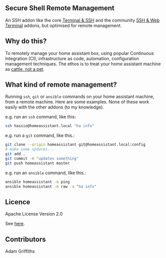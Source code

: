 ## Secure Shell Remote Management

An SSH addon like the core [Terminal & SSH](https://github.com/home-assistant/hassio-addons/tree/master/ssh) and the community [SSH & Web Terminal](https://github.com/hassio-addons/addon-ssh) addons, but optimised for remote management.

## Why do this?

To remotely manage your home assistant box, using popular Continuous Integration (CI), infrastructure as code, automation, configuration management techniques. The ethos is to treat your home assistant machine as [cattle, not a pet](https://www.google.com/search?q=cattel+vs+pet).

## What kind of remote management?

Running `ssh`, `git` or `ansible` commands on your home assistant machine, from a remote machine. Here are some examples. None of these work easily with the other addons (to my knowledge).

e.g. run an `ssh` command, like this:
```bash
ssh hassio@homeassistant.local "ha info"
```

e.g. run a `git` command, like this.:
```bash
git clone --origin homeassistant git@homeassistant.local:config
# make some updates...
git add .
git commit -m "updates something"
git push homeassistant master

```

e.g. run an `ansible` command, like this.:
```bash
ansible homeassistant -m ping
ansible homeassistant -m raw -a "ha info"
```

## Licence

Apache License Version 2.0

See [here](../LICENSE).

## Contributors

Adam Griffiths
